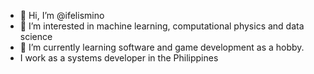 - 👋 Hi, I’m @ifelismino
- 👀 I’m interested in machine learning, computational physics and data science
- 🌱 I’m currently learning software and game development as a hobby.
- I work as a systems developer in the Philippines
